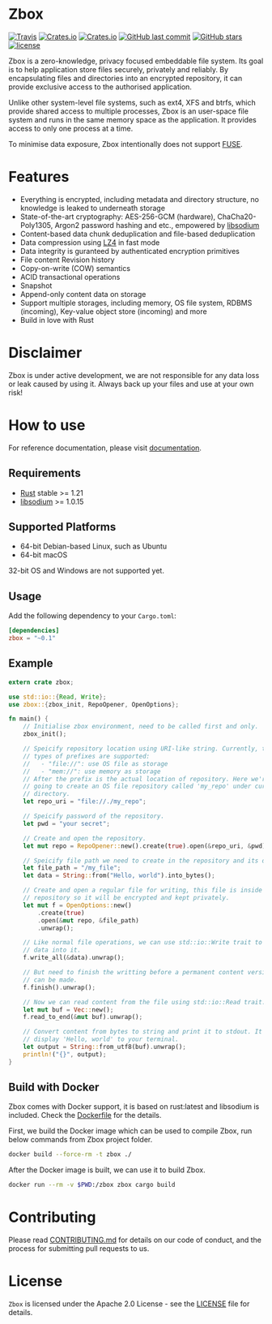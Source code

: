 Zbox
======
[![Travis](https://img.shields.io/travis/zboxfs/zbox.svg)](https://travis-ci.org/zboxfs/zbox)
[![Crates.io](https://img.shields.io/crates/d/zbox.svg)](https://crates.io/crates/zbox)
[![Crates.io](https://img.shields.io/crates/v/zbox.svg)](https://crates.io/crates/zbox)
[![GitHub last commit](https://img.shields.io/github/last-commit/zboxfs/zbox.svg)](https://github.com/zboxfs/zbox)
[![GitHub stars](https://img.shields.io/github/stars/zboxfs/zbox.svg?style=social&label=Stars)](https://github.com/zboxfs/zbox)
[![license](https://img.shields.io/github/license/zboxfs/zbox.svg)](https://github.com/zboxfs/zbox)

Zbox is a zero-knowledge, privacy focused embeddable file system. Its goal is
to help application store files securely, privately and reliably. By
encapsulating files and directories into an encrypted repository, it can provide
exclusive access to the authorised application.

Unlike other system-level file systems, such as ext4, XFS and btrfs, which
provide shared access to multiple processes, Zbox is an user-space file system
and runs in the same memory space as the application. It provides access to
only one process at a time.

To minimise data exposure, Zbox intentionally does not support
[FUSE](https://github.com/libfuse/libfuse).

Features
========
- Everything is encrypted, including metadata and directory structure, no
  knowledge is leaked to underneath storage
- State-of-the-art cryptography: AES-256-GCM (hardware), ChaCha20-Poly1305,
  Argon2 password hashing and etc., empowered by
  [libsodium](https://libsodium.org/)
- Content-based data chunk deduplication and file-based deduplication
- Data compression using [LZ4](http://www.lz4.org) in fast mode
- Data integrity is guranteed by authenticated encryption primitives
- File content Revision history
- Copy-on-write (COW) semantics
- ACID transactional operations
- Snapshot
- Append-only content data on storage
- Support multiple storages, including memory, OS file system, RDBMS (incoming),
  Key-value object store (incoming) and more
- Build in love with Rust

Disclaimer
==========
Zbox is under active development, we are not responsible for any data loss
or leak caused by using it. Always back up your files and use at your own risk!

How to use
==========
For reference documentation, please visit [documentation](https://docs.rs/zbox).

Requirements
------------
- [Rust](https://www.rust-lang.org/) stable >= 1.21
- [libsodium](https://libsodium.org/) >= 1.0.15

Supported Platforms
-------------------
- 64-bit Debian-based Linux, such as Ubuntu
- 64-bit macOS

32-bit OS and Windows are not supported yet.

Usage
------
Add the following dependency to your `Cargo.toml`:

```toml
[dependencies]
zbox = "~0.1"
```

Example
-------
```rust
extern crate zbox;

use std::io::{Read, Write};
use zbox::{zbox_init, RepoOpener, OpenOptions};

fn main() {
    // Initialise zbox environment, need to be called first and only.
    zbox_init();

    // Speicify repository location using URI-like string. Currently, two
    // types of prefixes are supported:
    //   - "file://": use OS file as storage
    //   - "mem://": use memory as storage
    // After the prefix is the actual location of repository. Here we're
    // going to create an OS file repository called 'my_repo' under current
    // directory.
    let repo_uri = "file://./my_repo";

    // Speicify password of the repository.
    let pwd = "your secret";

    // Create and open the repository.
    let mut repo = RepoOpener::new().create(true).open(&repo_uri, &pwd).unwrap();

    // Speicify file path we need to create in the repository and its data.
    let file_path = "/my_file";
    let data = String::from("Hello, world").into_bytes();

    // Create and open a regular file for writing, this file is inside the
    // repository so it will be encrypted and kept privately.
    let mut f = OpenOptions::new()
        .create(true)
        .open(&mut repo, &file_path)
        .unwrap();

    // Like normal file operations, we can use std::io::Write trait to write
    // data into it.
    f.write_all(&data).unwrap();

    // But need to finish the writting before a permanent content version
    // can be made.
    f.finish().unwrap();

    // Now we can read content from the file using std::io::Read trait.
    let mut buf = Vec::new();
    f.read_to_end(&mut buf).unwrap();

    // Convert content from bytes to string and print it to stdout. It should
    // display 'Hello, world' to your terminal.
    let output = String::from_utf8(buf).unwrap();
    println!("{}", output);
}
```

Build with Docker
-----------------
Zbox comes with Docker support, it is based on rust:latest and libsodium is
included. Check the [Dockerfile](Dockerfile) for the details.

First, we build the Docker image which can be used to compile Zbox, run below
commands from Zbox project folder.
```bash
docker build --force-rm -t zbox ./
```

After the Docker image is built, we can use it to build Zbox.
```bash
docker run --rm -v $PWD:/zbox zbox cargo build
```

Contributing
============
Please read [CONTRIBUTING.md](CONTRIBUTING.md) for details on our code of
conduct, and the process for submitting pull requests to us.

License
=======
`Zbox` is licensed under the Apache 2.0 License - see the [LICENSE](LICENSE)
file for details.

